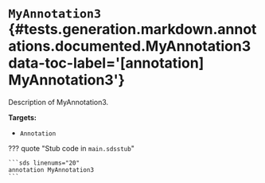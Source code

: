 [//]: # (DO NOT EDIT THIS FILE DIRECTLY. Instead, edit the corresponding stub file and execute `npm run docs:api`.)

# <code class="doc-symbol doc-symbol-annotation"></code> `MyAnnotation3` {#tests.generation.markdown.annotations.documented.MyAnnotation3 data-toc-label='[annotation] MyAnnotation3'}

Description of MyAnnotation3.

**Targets:**

- `Annotation`

??? quote "Stub code in `main.sdsstub`"

    ```sds linenums="20"
    annotation MyAnnotation3
    ```
